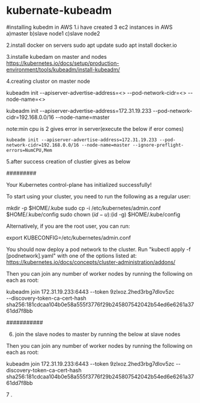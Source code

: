 # kubernate-kubeadm
#installing kubedm  in AWS
1.i have created 3 ec2 instances in AWS
   a)master 
   b)slave   node1
   c)slave node2

2.install docker  on servers 
   sudo apt  update
   sudo apt  install docker.io
   
3.installe kubedam on master and nodes   
https://kubernetes.io/docs/setup/production-environment/tools/kubeadm/install-kubeadm/

4.creating clustor on master node

 kubeadm init --apiserver-advertise-address=<<private ip address of server>> --pod-network-cidr=<<network range>> --node-name=<<node name>>
   
   kubeadm init --apiserver-advertise-address=172.31.19.233 --pod-network-cidr=192.168.0.0/16 --node-name=master
   
  note:min cpu is 2 gives error in server(execute the below if eror comes)
   
    kubeadm init --apiserver-advertise-address=172.31.19.233 --pod-network-cidr=192.168.0.0/16 --node-name=master --ignore-preflight-errors=NumCPU,Mem

   
   5.after success creation of clustier gives as below  
   
   #########
   
   Your Kubernetes control-plane has initialized successfully!

To start using your cluster, you need to run the following as a regular user:

  mkdir -p $HOME/.kube
  sudo cp -i /etc/kubernetes/admin.conf $HOME/.kube/config
  sudo chown $(id -u):$(id -g) $HOME/.kube/config

Alternatively, if you are the root user, you can run:

  export KUBECONFIG=/etc/kubernetes/admin.conf

You should now deploy a pod network to the cluster.
Run "kubectl apply -f [podnetwork].yaml" with one of the options listed at:
  https://kubernetes.io/docs/concepts/cluster-administration/addons/

Then you can join any number of worker nodes by running the following on each as root:

kubeadm join 172.31.19.233:6443 --token 9zlxoz.2hed3rbg7dlov5zc \
	--discovery-token-ca-cert-hash sha256:181cdcaa104b0e58a555f3776f29b245807542042b54ed6e6261a3761dd7f8bb 
   
   ###########
   
 6. join the slave nodes to master by running the below at slave nodes
   
   Then you can join any number of worker nodes by running the following on each as root:

 kubeadm join 172.31.19.233:6443 --token 9zlxoz.2hed3rbg7dlov5zc --discovery-token-ca-cert-hash sha256:181cdcaa104b0e58a555f3776f29b245807542042b54ed6e6261a3761dd7f8bb
   
   
 7 . 
